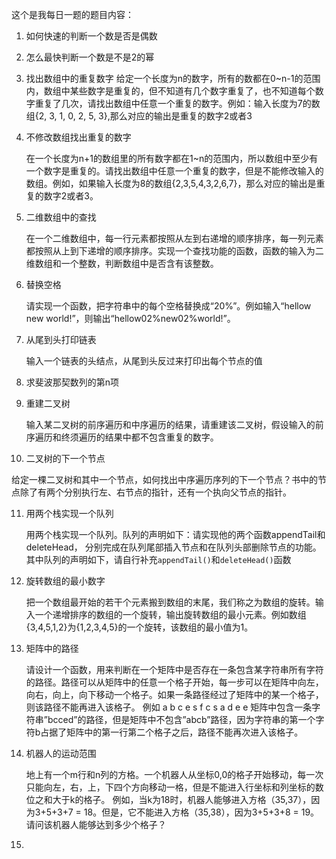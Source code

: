 这个是我每日一题的题目内容：

1. 如何快速的判断一个数是否是偶数

2. 怎么最快判断一个数是不是2的幂

3. 找出数组中的重复数字
   给定一个长度为n的数字，所有的数都在0~n-1的范围内，数组中某些数字是重复的，但不知道有几个数字重复了，也不知道每个数字重复了几次，请找出数组中任意一个重复的数字。例如：输入长度为7的数组{2, 3, 1, 0, 2, 5, 3},那么对应的输出是重复的数字2或者3

4. 不修改数组找出重复的数字

   在一个长度为n+1的数组里的所有数字都在1~n的范围内，所以数组中至少有一个数字是重复的。请找出数组中任意一个重复的数字，但是不能修改输入的数组。例如，如果输入长度为8的数组{2,3,5,4,3,2,6,7}，那么对应的输出是重复的数字2或者3。

5. 二维数组中的查找

   在一个二维数组中，每一行元素都按照从左到右递增的顺序排序，每一列元素都按照从上到下递增的顺序排序。实现一个查找功能的函数，函数的输入为二维数组和一个整数，判断数组中是否含有该整数。

6. 替换空格

   请实现一个函数，把字符串中的每个空格替换成“20%”。例如输入“hellow new world!”，则输出“hellow02%new02%world!”。

7. 从尾到头打印链表

   输入一个链表的头结点，从尾到头反过来打印出每个节点的值

8. 求斐波那契数列的第n项

9. 重建二叉树

   输入某二叉树的前序遍历和中序遍历的结果，请重建该二叉树，假设输入的前序遍历和终须遍历的结果中都不包含重复的数字。

10. 二叉树的下一个节点

  给定一棵二叉树和其中一个节点，如何找出中序遍历序列的下一个节点？书中的节点除了有两个分别执行左、右节点的指针，还有一个执向父节点的指针。

11. 用两个栈实现一个队列

    用两个栈实现一个队列。队列的声明如下：请实现他的两个函数appendTail和deleteHead， 分别完成在队列尾部插入节点和在队列头部删除节点的功能。其中队列的声明如下，请自行补充`appendTail()`和`deleteHead()`函数

12. 旋转数组的最小数字

    把一个数组最开始的若干个元素搬到数组的末尾，我们称之为数组的旋转。输入一个递增排序的数组的一个旋转，输出旋转数组的最小元素。例如数组{3,4,5,1,2}为{1,2,3,4,5}的一个旋转，该数组的最小值为1。

13. 矩阵中的路径

    请设计一个函数，用来判断在一个矩阵中是否存在一条包含某字符串所有字符的路径。路径可以从矩阵中的任意一个格子开始，每一步可以在矩阵中向左，向右，向上，向下移动一个格子。如果一条路径经过了矩阵中的某一个格子，则该路径不能再进入该格子。 例如 a b c e s f c s a d e e 矩阵中包含一条字符串”bcced”的路径，但是矩阵中不包含”abcb”路径，因为字符串的第一个字符b占据了矩阵中的第一行第二个格子之后，路径不能再次进入该格子。

14. 机器人的运动范围

    地上有一个m行和n列的方格。一个机器人从坐标0,0的格子开始移动，每一次只能向左，右，上，下四个方向移动一格，但是不能进入行坐标和列坐标的数位之和大于k的格子。 例如，当k为18时，机器人能够进入方格（35,37），因为3+5+3+7 = 18。但是，它不能进入方格（35,38），因为3+5+3+8 = 19。请问该机器人能够达到多少个格子？

15. 